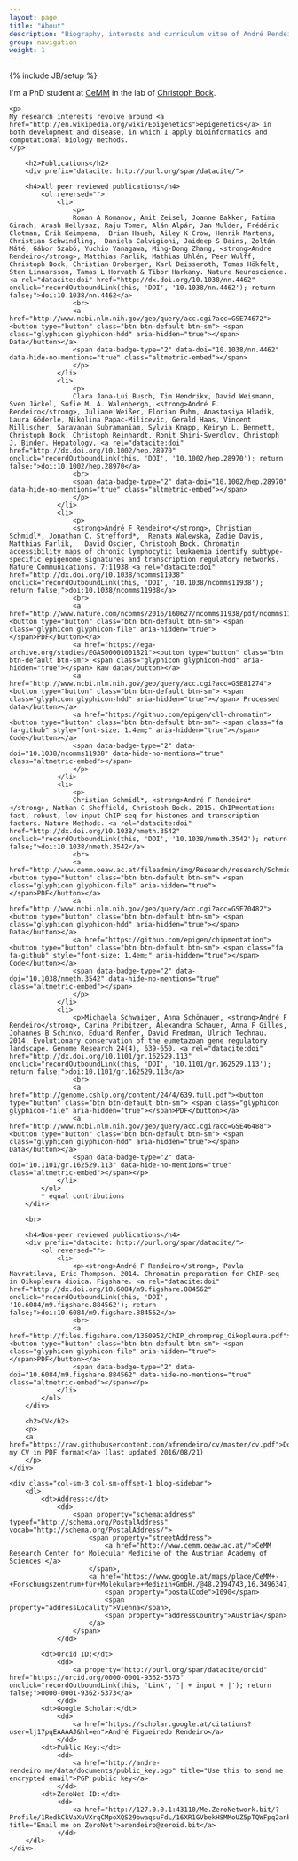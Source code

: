 ```yaml
---
layout: page
title: "About"
description: "Biography, interests and curriculum vitae of André Rendeiro"
group: navigation
weight: 1
---
```

{% include JB/setup %}



<div typeof="foaf:Person" about="http://andre-rendeiro.me/about" prefix="schema: http://schema.org/Person#">
    <p>I'm a <span property="schema:jobTitle">PhD student</span> at <a rel="schema:affiliation" href="http://www.cemm.oeaw.ac.at/">CeMM</a> in the lab of <a rel="foaf:knows" href="http://medical-epigenomics.org/">Christoph Bock</a>.
    </p>

    <p>
    My research interests revolve around <a href="http://en.wikipedia.org/wiki/Epigenetics">epigenetics</a> in both development and disease, in which I apply bioinformatics and computational biology methods.
    </p>
</div>

<div class="row">
    <div class="col-sm-8 blog-main">

        <h2>Publications</h2>
        <div prefix="datacite: http://purl.org/spar/datacite/">

        <h4>All peer reviewed publications</h4>
            <ol reversed="">
                <li>
                    <p>
                    Roman A Romanov, Amit Zeisel, Joanne Bakker, Fatima Girach, Arash Hellysaz, Raju Tomer, Alán Alpár, Jan Mulder, Frédéric Clotman, Erik Keimpema,  Brian Hsueh, Ailey K Crow, Henrik Martens, Christian Schwindling,  Daniela Calvigioni, Jaideep S Bains, Zoltán Máté, Gábor Szabó, Yuchio Yanagawa, Ming-Dong Zhang, <strong>Andre Rendeiro</strong>, Matthias Farlik, Mathias Uhlén, Peer Wulff,  Christoph Bock, Christian Broberger, Karl Deisseroth, Tomas Hökfelt,  Sten Linnarsson, Tamas L Horvath & Tibor Harkany. Nature Neuroscience. <a rel="datacite:doi" href="http://dx.doi.org/10.1038/nn.4462" onclick="recordOutboundLink(this, 'DOI', '10.1038/nn.4462'); return false;">doi:10.1038/nn.4462</a>
                    <br>                    
                    <a href="http://www.ncbi.nlm.nih.gov/geo/query/acc.cgi?acc=GSE74672"><button type="button" class="btn btn-default btn-sm"> <span class="glyphicon glyphicon-hdd" aria-hidden="true"></span> Data</button></a>
                    <span data-badge-type="2" data-doi="10.1038/nn.4462" data-hide-no-mentions="true" class="altmetric-embed"></span>
                    </p>
                </li>
                <li>
                    <p>
                    Clara Jana-Lui Busch, Tim Hendrikx, David Weismann, Sven Jäckel, Sofie M. A. Walenbergh, <strong>André F. Rendeiro</strong>, Juliane Weißer, Florian Puhm, Anastasiya Hladik, Laura Göderle, Nikolina Papac-Milicevic, Gerald Haas, Vincent Millischer, Saravanan Subramaniam, Sylvia Knapp, Keiryn L. Bennett, Christoph Bock, Christoph Reinhardt, Ronit Shiri-Sverdlov, Christoph J. Binder. Hepatology. <a rel="datacite:doi" href="http://dx.doi.org/10.1002/hep.28970" onclick="recordOutboundLink(this, 'DOI', '10.1002/hep.28970'); return false;">doi:10.1002/hep.28970</a>
                    <br>
                    <span data-badge-type="2" data-doi="10.1002/hep.28970" data-hide-no-mentions="true" class="altmetric-embed"></span>
                    </p>
                </li>
                <li>
                    <p>
                    <strong>André F Rendeiro*</strong>, Christian Schmidl*, Jonathan C. Strefford*,  Renata Walewska, Zadie Davis, Matthias Farlik,   David Oscier, Christoph Bock. Chromatin accessibility maps of chronic lymphocytic leukaemia identify subtype-specific epigenome signatures and transcription regulatory networks. Nature Communications. 7:11938 <a rel="datacite:doi" href="http://dx.doi.org/10.1038/ncomms11938" onclick="recordOutboundLink(this, 'DOI', '10.1038/ncomms11938'); return false;">doi:10.1038/ncomms11938</a>
                    <br>
                    <a href="http://www.nature.com/ncomms/2016/160627/ncomms11938/pdf/ncomms11938.pdf"><button type="button" class="btn btn-default btn-sm"> <span class="glyphicon glyphicon-file" aria-hidden="true"></span>PDF</button></a>
                    <a href="https://ega-archive.org/studies/EGAS00001001821"><button type="button" class="btn btn-default btn-sm"> <span class="glyphicon glyphicon-hdd" aria-hidden="true"></span> Raw data</button></a>
                    <a href="http://www.ncbi.nlm.nih.gov/geo/query/acc.cgi?acc=GSE81274"><button type="button" class="btn btn-default btn-sm"> <span class="glyphicon glyphicon-hdd" aria-hidden="true"></span> Processed data</button></a>
                    <a href="https://github.com/epigen/cll-chromatin"><button type="button" class="btn btn-default btn-sm"> <span class="fa fa-github" style="font-size: 1.4em;" aria-hidden="true"></span> Code</button></a>
                    <span data-badge-type="2" data-doi="10.1038/ncomms11938" data-hide-no-mentions="true" class="altmetric-embed"></span>
                    </p>
                </li>
                <li>
                    <p>
                    Christian Schmidl*, <strong>André F Rendeiro*</strong>, Nathan C Sheffield, Christoph Bock. 2015. ChIPmentation: fast, robust, low-input ChIP-seq for histones and transcription factors. Nature Methods. <a rel="datacite:doi" href="http://dx.doi.org/10.1038/nmeth.3542" onclick="recordOutboundLink(this, 'DOI', '10.1038/nmeth.3542'); return false;">doi:10.1038/nmeth.3542</a>
                    <br>
                    <a href="http://www.cemm.oeaw.ac.at/fileadmin/img/Research/research/Schmidl_et_al_Nature_Methods_2015.pdf"><button type="button" class="btn btn-default btn-sm"> <span class="glyphicon glyphicon-file" aria-hidden="true"></span>PDF</button></a>
                    <a href="http://www.ncbi.nlm.nih.gov/geo/query/acc.cgi?acc=GSE70482"><button type="button" class="btn btn-default btn-sm"> <span class="glyphicon glyphicon-hdd" aria-hidden="true"></span> Data</button></a>
                    <a href="https://github.com/epigen/chipmentation"><button type="button" class="btn btn-default btn-sm"> <span class="fa fa-github" style="font-size: 1.4em;" aria-hidden="true"></span> Code</button></a>
                    <span data-badge-type="2" data-doi="10.1038/nmeth.3542" data-hide-no-mentions="true" class="altmetric-embed"></span>
                    </p>
                </li>
                <li>
                    <p>Michaela Schwaiger, Anna Schönauer, <strong>André F Rendeiro</strong>, Carina Pribitzer, Alexandra Schauer, Anna F Gilles, Johannes B Schinko, Eduard Renfer, David Fredman, Ulrich Technau. 2014. Evolutionary conservation of the eumetazoan gene regulatory landscape. Genome Research 24(4), 639-650. <a rel="datacite:doi" href="http://dx.doi.org/10.1101/gr.162529.113" onclick="recordOutboundLink(this, 'DOI', '10.1101/gr.162529.113'); return false;">doi:10.1101/gr.162529.113</a>
                    <br>
                    <a href="http://genome.cshlp.org/content/24/4/639.full.pdf"><button type="button" class="btn btn-default btn-sm"> <span class="glyphicon glyphicon-file" aria-hidden="true"></span>PDF</button></a>
                    <a href="http://www.ncbi.nlm.nih.gov/geo/query/acc.cgi?acc=GSE46488"><button type="button" class="btn btn-default btn-sm"> <span class="glyphicon glyphicon-hdd" aria-hidden="true"></span> Data</button></a>
                    <span data-badge-type="2" data-doi="10.1101/gr.162529.113" data-hide-no-mentions="true" class="altmetric-embed"></span></p>
                </li>
            </ol>
            * equal contributions
        </div>

        <br>

        <h4>Non-peer reviewed publications</h4>
        <div prefix="datacite: http://purl.org/spar/datacite/">
            <ol reversed="">
                <li>
                    <p><strong>André F Rendeiro</strong>, Pavla Navratilova, Eric Thompson. 2014. Chromatin preparation for ChIP-seq in Oikopleura dioica. Figshare. <a rel="datacite:doi" href="http://dx.doi.org/10.6084/m9.figshare.884562" onclick="recordOutboundLink(this, 'DOI', '10.6084/m9.figshare.884562'); return false;">doi:10.6084/m9.figshare.884562</a>
                    <br>
                    <a href="http://files.figshare.com/1360952/ChIP_chromprep_Oikopleura.pdf"><button type="button" class="btn btn-default btn-sm"> <span class="glyphicon glyphicon-file" aria-hidden="true"></span>PDF</button></a>
                    <span data-badge-type="2" data-doi="10.6084/m9.figshare.884562" data-hide-no-mentions="true" class="altmetric-embed"></span></p>
                </li>
            </ol>
        </div>

        <h2>CV</h2>
        <p>
        <a href="https://raw.githubusercontent.com/afrendeiro/cv/master/cv.pdf">Download my CV in PDF format</a> (last updated 2016/08/21)
        </p>
    </div>

    <div class="col-sm-3 col-sm-offset-1 blog-sidebar">
        <dl>
            <dt>Address:</dt>
                <dd>
                    <span property="schema:address" typeof="http://schema.org/PostalAddress" vocab="http://schema.org/PostalAddress/">
                        <span property="streetAddress">
                            <a href="http://www.cemm.oeaw.ac.at/">CeMM Research Center for Molecular Medicine of the Austrian Academy of Sciences </a>
                        </span>, 
                        <a href="https://www.google.at/maps/place/CeMM+-+Forschungszentrum+für+Molekulare+Medizin+GmbH./@48.2194743,16.3496347,18z/">
                            <span property="postalCode">1090</span>
                            <span property="addressLocality">Vienna</span>, 
                            <span property="addressCountry">Austria</span>
                        </a>
                    </span>
                </dd>

            <dt>Orcid ID:</dt>
                <dd>
                    <a property="http://purl.org/spar/datacite/orcid" href="https://orcid.org/0000-0001-9362-5373" onclick="recordOutboundLink(this, 'Link', '| + input + |'); return false;">0000-0001-9362-5373</a>
                </dd>
            <dt>Google Scholar:</dt>
                <dd>
                    <a href="https://scholar.google.at/citations?user=lj17pqEAAAAJ&hl=en">André Figueiredo Rendeiro</a>
                </dd>
            <dt>Public Key:</dt>
                <dd>
                    <a href="http://andre-rendeiro.me/data/documents/public_key.pgp" title="Use this to send me encrypted email">PGP public key</a>
                </dd>
            <dt>ZeroNet ID:</dt>
                <dd>
                    <a href="http://127.0.0.1:43110/Me.ZeroNetwork.bit/?Profile/1RedkCkVaXuVXrqCMpoXQS29bwaqsuFdL/16XR1GVbekHSMMoUZ5pTQWFpq2anbkHgrC/arendeiro@zeroid.bit" title="Email me on ZeroNet">arendeiro@zeroid.bit</a>
                </dd>
        </dl>
    </div>

</div>

<script type='text/javascript' src='https://d1bxh8uas1mnw7.cloudfront.net/assets/embed.js'></script>

